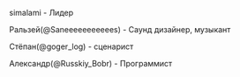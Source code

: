 simalami - Лидер

Ральзей(@Saneeeeeeeeeees) - Саунд дизайнер, музыкант

Стёпан(@goger_log) - сценарист

Александр(@Russkiy_Bobr) - Программист